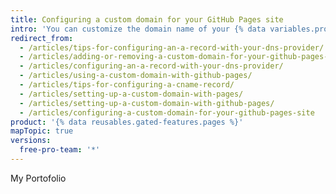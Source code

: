 ```yaml
---
title: Configuring a custom domain for your GitHub Pages site
intro: 'You can customize the domain name of your {% data variables.product.prodname_pages %} site.'
redirect_from:
  - /articles/tips-for-configuring-an-a-record-with-your-dns-provider/
  - /articles/adding-or-removing-a-custom-domain-for-your-github-pages-site/
  - /articles/configuring-an-a-record-with-your-dns-provider/
  - /articles/using-a-custom-domain-with-github-pages/
  - /articles/tips-for-configuring-a-cname-record/
  - /articles/setting-up-a-custom-domain-with-pages/
  - /articles/setting-up-a-custom-domain-with-github-pages/
  - /articles/configuring-a-custom-domain-for-your-github-pages-site
product: '{% data reusables.gated-features.pages %}'
mapTopic: true
versions:
  free-pro-team: '*'
---
```


My Portofolio 
